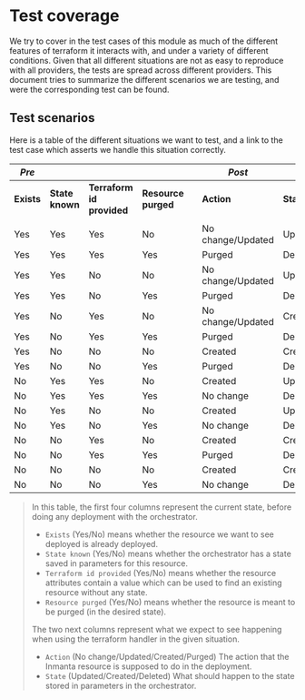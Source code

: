 # Test coverage

We try to cover in the test cases of this module as much of the different features of terraform it interacts with, and under a variety of different conditions.  Given that all different situations are not as easy to reproduce with all providers, the tests are spread across different providers.  This document tries to summarize the different scenarios we are testing, and were the corresponding test can be found.

## Test scenarios

Here is a table of the different situations we want to test, and a link to the test case which asserts we handle this situation correctly.

| *Pre* | | | | | *Post* | | | *Test* |
| --- | --- | --- | --- | --- | --- | --- | --- | --- |
| **Exists** | **State known** | **Terraform id provided** | **Resource purged** | | **Action** | **State** |  |  |
| | | | | | | | |
| Yes | Yes | Yes | No | | No change/Updated | Updated | |
| Yes | Yes | Yes | Yes | | Purged | Deleted |  |
| Yes | Yes | No | No | | No change/Updated | Updated |  |
| Yes | Yes | No | Yes | | Purged | Deleted |  |
| Yes | No | Yes | No | | No change/Updated | Created |  |
| Yes | No | Yes | Yes | | Purged | Deleted |  |
| Yes | No | No | No | | Created | Created |  |
| Yes | No | No | Yes | | Purged | Deleted |  |
| No | Yes | Yes | No | | Created | Updated |  |
| No | Yes | Yes | Yes | | No change | Deleted |  |
| No | Yes | No | No | | Created | Updated |  |
| No | Yes | No | Yes | | No change | Deleted |  |
| No | No | Yes | No | | Created | Created |  |
| No | No | Yes | Yes | | Purged | Deleted |  |
| No | No | No | No | | Created | Created |  |
| No | No | No | Yes | | No change | Deleted |  |

> In this table, the first four columns represent the current state, before doing any deployment with the orchestrator. 
>   - `Exists` (Yes/No) means whether the resource we want to see deployed is already deployed.
>   - `State known` (Yes/No) means whether the orchestrator has a state saved in parameters for this resource.
>   - `Terraform id provided` (Yes/No) means whether the resource attributes contain a value which can be used to find an existing resource without any state.
>   - `Resource purged` (Yes/No) means whether the resource is meant to be purged (in the desired state).
>
> The two next columns represent what we expect to see happening when using the terraform handler in the given situation.
>   - `Action` (No change/Updated/Created/Purged) The action that the Inmanta resource is supposed to do in the deployment.
>   - `State` (Updated/Created/Deleted) What should happen to the state stored in parameters in the orchestrator.
